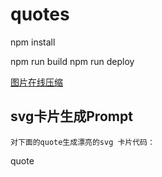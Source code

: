 # quotes

npm install

npm run build
npm run deploy

[图片在线压缩](https://recompressor.com)

## svg卡片生成Prompt
```shell
对下面的quote生成漂亮的svg 卡片代码：
```
quote
```
```